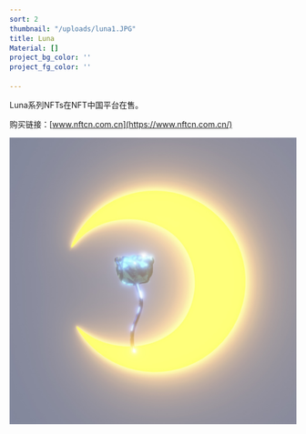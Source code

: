 ```yaml
---
sort: 2
thumbnail: "/uploads/luna1.JPG"
title: Luna
Material: []
project_bg_color: ''
project_fg_color: ''

---
```

Luna系列NFTs在NFT中国平台在售。

购买链接：[www.nftcn.com.cn](https://www.nftcn.com.cn/)

![](/uploads/luna1.JPG)